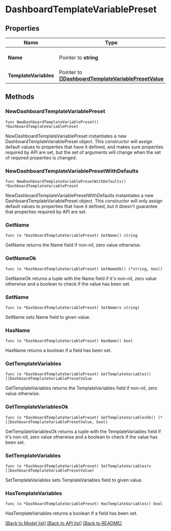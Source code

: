 # DashboardTemplateVariablePreset

## Properties

| Name                  | Type                                                                                             | Description               | Notes      |
| --------------------- | ------------------------------------------------------------------------------------------------ | ------------------------- | ---------- |
| **Name**              | Pointer to **string**                                                                            | The name of the variable. | [optional] |
| **TemplateVariables** | Pointer to [**[]DashboardTemplateVariablePresetValue**](DashboardTemplateVariablePresetValue.md) | List of variables.        | [optional] |

## Methods

### NewDashboardTemplateVariablePreset

`func NewDashboardTemplateVariablePreset() *DashboardTemplateVariablePreset`

NewDashboardTemplateVariablePreset instantiates a new DashboardTemplateVariablePreset object.
This constructor will assign default values to properties that have it defined,
and makes sure properties required by API are set, but the set of arguments
will change when the set of required properties is changed.

### NewDashboardTemplateVariablePresetWithDefaults

`func NewDashboardTemplateVariablePresetWithDefaults() *DashboardTemplateVariablePreset`

NewDashboardTemplateVariablePresetWithDefaults instantiates a new DashboardTemplateVariablePreset object.
This constructor will only assign default values to properties that have it defined,
but it doesn't guarantee that properties required by API are set.

### GetName

`func (o *DashboardTemplateVariablePreset) GetName() string`

GetName returns the Name field if non-nil, zero value otherwise.

### GetNameOk

`func (o *DashboardTemplateVariablePreset) GetNameOk() (*string, bool)`

GetNameOk returns a tuple with the Name field if it's non-nil, zero value otherwise
and a boolean to check if the value has been set.

### SetName

`func (o *DashboardTemplateVariablePreset) SetName(v string)`

SetName sets Name field to given value.

### HasName

`func (o *DashboardTemplateVariablePreset) HasName() bool`

HasName returns a boolean if a field has been set.

### GetTemplateVariables

`func (o *DashboardTemplateVariablePreset) GetTemplateVariables() []DashboardTemplateVariablePresetValue`

GetTemplateVariables returns the TemplateVariables field if non-nil, zero value otherwise.

### GetTemplateVariablesOk

`func (o *DashboardTemplateVariablePreset) GetTemplateVariablesOk() (*[]DashboardTemplateVariablePresetValue, bool)`

GetTemplateVariablesOk returns a tuple with the TemplateVariables field if it's non-nil, zero value otherwise
and a boolean to check if the value has been set.

### SetTemplateVariables

`func (o *DashboardTemplateVariablePreset) SetTemplateVariables(v []DashboardTemplateVariablePresetValue)`

SetTemplateVariables sets TemplateVariables field to given value.

### HasTemplateVariables

`func (o *DashboardTemplateVariablePreset) HasTemplateVariables() bool`

HasTemplateVariables returns a boolean if a field has been set.

[[Back to Model list]](../README.md#documentation-for-models) [[Back to API list]](../README.md#documentation-for-api-endpoints) [[Back to README]](../README.md)
